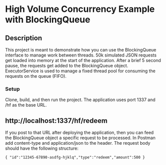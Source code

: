 # High Volume Concurrency Example with BlockingQueue

## Description

This project is meant to demonstrate how you can use the BlockingQueue interface to manage work between threads. 50k simulated JSON requests get loaded into memory at the start of the application. After a brief 5 second pause, the requests get added to the BlockingQueue object. ExecutorService is used to manage a fixed thread pool for consuming the requests on the queue (FIFO).

### Setup

Clone, build, and then run the project. The application uses port 1337 and /hf as the base URL.

## http://localhost:1337/hf/redeem

If you post to that URL after deploying the application, then you can feed the BlockingQueue object a specific request to be processed. In Postman add content-type and application/json to the header. The request body should have the following structure:

`{
	"id":"12345-67890-asdfg-hjklq","type":"redeem","amount":500
}`